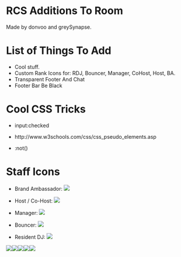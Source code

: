 <h1>RCS Additions To Room</h1>
Made by donvoo and greySynapse.

<h1>List of Things To Add</h1>
<ul>
  <li>
    Cool stuff.
  </li>
  <li>
    Custom Rank Icons for: RDJ, Bouncer, Manager, CoHost, Host, BA.
  </li>
  <li>
    Transparent Footer And Chat
  </li>
  <li>
    Footer Bar Be Black
  </li>
</ul>

<h1>Cool CSS Tricks</h1>
<ul>
  <li>
    <p>input:checked</p>
  </li>
  <li>
    <p>http://www.w3schools.com/css/css_pseudo_elements.asp</p>
  </li>
  <li>
    <p>:not()</p>
  </li>
</ul>

<h1>Staff Icons</h1>
<ul>
  <li><p>Brand Ambassador: <img src="http://i.imgur.com/HWucg1I.png"/></p></li>
  <li><p>Host / Co-Host: <img src="http://i.imgur.com/U8pQ7xd.png"/></p></li>
  <li><p>Manager: <img src="http://i.imgur.com/oHkfEu4.png"/></p></li>
  <li><p>Bouncer: <img src="http://i.imgur.com/wLMWUcF.png"/></p></li>
  <li><p>Resident DJ: <img src="http://i.imgur.com/OeBE8mp.png"/></p></li>
</ul>
<p><img src="http://i.imgur.com/HWucg1I.png"/><img src="http://i.imgur.com/U8pQ7xd.png"/><img src="http://i.imgur.com/oHkfEu4.png"/><img src="http://i.imgur.com/wLMWUcF.png"/><img src="http://i.imgur.com/OeBE8mp.png"/></p>
